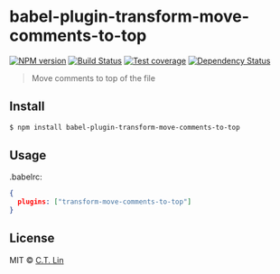 # babel-plugin-transform-move-comments-to-top

[![NPM version][npm-image]][npm-url]
[![Build Status][travis-image]][travis-url]
[![Test coverage][coveralls-image]][coveralls-url]
[![Dependency Status][david_img]][david_site]

> Move comments to top of the file

## Install

```sh
$ npm install babel-plugin-transform-move-comments-to-top
```

## Usage

.babelrc:

```json
{
  plugins: ["transform-move-comments-to-top"]
}
```

## License

MIT © [C.T. Lin](https://github.com/chentsulin)

[npm-image]: https://badge.fury.io/js/babel-plugin-transform-move-comments-to-top.svg
[npm-url]: https://npmjs.org/package/babel-plugin-transform-move-comments-to-top
[travis-image]: https://travis-ci.org/chentsulin/babel-plugin-transform-move-comments-to-top.svg
[travis-url]: https://travis-ci.org/chentsulin/babel-plugin-transform-move-comments-to-top
[coveralls-image]: https://coveralls.io/repos/chentsulin/babel-plugin-transform-move-comments-to-top/badge.svg?branch=master&service=github
[coveralls-url]: https://coveralls.io/r/chentsulin/babel-plugin-transform-move-comments-to-top?branch=master
[david_img]: https://david-dm.org/chentsulin/babel-plugin-transform-move-comments-to-top.svg
[david_site]: https://david-dm.org/chentsulin/babel-plugin-transform-move-comments-to-top
